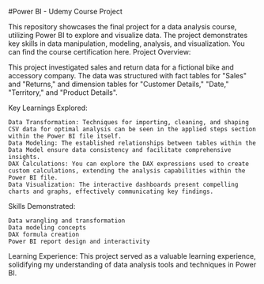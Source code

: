 
#Power BI - Udemy Course Project

This repository showcases the final project for a data analysis course, utilizing Power BI to explore and visualize data. The project demonstrates key skills in data manipulation, modeling, analysis, and visualization. You can find the course certification here.
Project Overview:

This project investigated sales and return data for a fictional bike and accessory company. The data was structured with fact tables for "Sales" and "Returns," and dimension tables for "Customer Details," "Date," "Territory," and "Product Details". 

Key Learnings Explored:

    Data Transformation: Techniques for importing, cleaning, and shaping CSV data for optimal analysis can be seen in the applied steps section within the Power BI file itself.
    Data Modeling: The established relationships between tables within the Data Model ensure data consistency and facilitate comprehensive insights.
    DAX Calculations: You can explore the DAX expressions used to create custom calculations, extending the analysis capabilities within the Power BI file.
    Data Visualization: The interactive dashboards present compelling charts and graphs, effectively communicating key findings.


Skills Demonstrated:

    Data wrangling and transformation
    Data modeling concepts
    DAX formula creation
    Power BI report design and interactivity

Learning Experience:
This project served as a valuable learning experience, solidifying my understanding of data analysis tools and techniques in Power BI.
